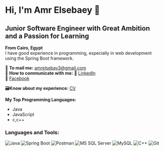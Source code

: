# Hi, I'm Amr Elsebaey 👋
## Junior Software Engineer with Great Ambition and a Passion for Learning
**From Cairo, Egypt**  
I have good experience in programming, especially in web development using the Spring Boot framework.

📧 **To mail me:** [amrelsebay3@gmail.com](mailto:amrelsebay3@gmail.com)  
📧 **How to communicate with me:**
🔗 [LinkedIn](https://www.linkedin.com/in/amr-elsebaey/)  
🔗 [Facebook](https://www.facebook.com/amrelseba3y.1999)

🗃️**Know about my experience:** [CV](https://drive.google.com/file/d/14cMUCDrSslieqfjamkO6yU5lx-osVj97/view?usp=sharing)

**My Top Programming Languages:**  
- Java  
- JavaScript
- c,c++

### Languages and Tools:
<p>
  <img src="https://drive.google.com/drive/folders/1EtxOK8GNoRRPe9zOCDTiIX-sDBBTxm-b" alt="Java" />
    <img src="https://img.shields.io/badge/Spring%20Boot-6DB33F?style=flat-square&logo=spring" alt="Spring Boot" />
    <img src="https://img.shields.io/badge/Postman-FF6C37?style=flat-square&logo=postman" alt="Postman" />
    <img src="https://img.shields.io/badge/MS SQL Server-CC2927?style=flat-square&logo=microsoftsqlserver" alt="MS SQL Server" />
  <img src="https://img.shields.io/badge/MySQL-005C8D?style=flat-square&logo=mysql" alt="MySQL" />
    <img src="https://img.shields.io/badge/C%2B%2B-00599C?style=flat-square&logo=c%2B%2B" alt="C++" />
  <img src="https://img.shields.io/badge/Git-F05032?style=flat-square&logo=git" alt="Git" />
</p>

